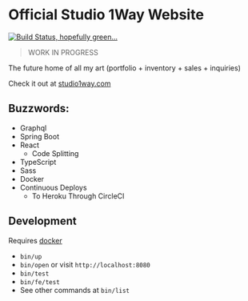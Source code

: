 # Official Studio 1Way Website

[![Build Status, hopefully green...](https://circleci.com/gh/fonsecapeter/studio1way.svg?style=svg)](https://app.circleci.com/pipelines/github/fonsecapeter/studio1way)

> WORK IN PROGRESS

The future home of all my art (portfolio + inventory + sales + inquiries)

Check it out at [studio1way.com](https://www.studio1way.com)

## Buzzwords:

- Graphql
- Spring Boot
- React
  - Code Splitting
- TypeScript
- Sass
- Docker
- Continuous Deploys
  - To Heroku Through CircleCI

## Development

Requires [docker](https://www.docker.com/community-edition)

- `bin/up`
- `bin/open` or visit `http://localhost:8080`
- `bin/test`
- `bin/fe/test`
- See other commands at `bin/list`
